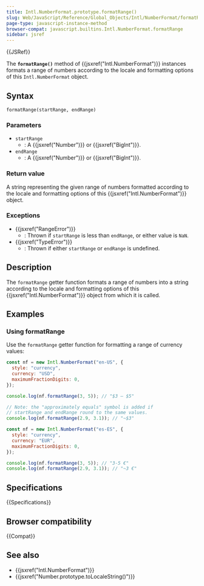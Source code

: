 ```yaml
---
title: Intl.NumberFormat.prototype.formatRange()
slug: Web/JavaScript/Reference/Global_Objects/Intl/NumberFormat/formatRange
page-type: javascript-instance-method
browser-compat: javascript.builtins.Intl.NumberFormat.formatRange
sidebar: jsref
---
```


{{JSRef}}

The **`formatRange()`** method of {{jsxref("Intl.NumberFormat")}} instances formats a range of numbers according to the locale and formatting options of this `Intl.NumberFormat` object.

## Syntax

```js-nolint
formatRange(startRange, endRange)
```

### Parameters

- `startRange`
  - : A {{jsxref("Number")}} or {{jsxref("BigInt")}}.
- `endRange`
  - : A {{jsxref("Number")}} or {{jsxref("BigInt")}}.

### Return value

A string representing the given range of numbers formatted according to the locale and formatting options of this {{jsxref("Intl.NumberFormat")}} object.

### Exceptions

- {{jsxref("RangeError")}}
  - : Thrown if `startRange` is less than `endRange`, or either value is `NaN`.
- {{jsxref("TypeError")}}
  - : Thrown if either `startRange` or `endRange` is undefined.

## Description

The `formatRange` getter function formats a range of numbers into a string according to the locale and formatting options of this {{jsxref("Intl.NumberFormat")}} object from which it is called.

## Examples

### Using formatRange

Use the `formatRange` getter function for formatting a range of currency values:

```js
const nf = new Intl.NumberFormat("en-US", {
  style: "currency",
  currency: "USD",
  maximumFractionDigits: 0,
});

console.log(nf.formatRange(3, 5)); // "$3 – $5"

// Note: the "approximately equals" symbol is added if
// startRange and endRange round to the same values.
console.log(nf.formatRange(2.9, 3.1)); // "~$3"
```

```js
const nf = new Intl.NumberFormat("es-ES", {
  style: "currency",
  currency: "EUR",
  maximumFractionDigits: 0,
});

console.log(nf.formatRange(3, 5)); // "3-5 €"
console.log(nf.formatRange(2.9, 3.1)); // "~3 €"
```

## Specifications

{{Specifications}}

## Browser compatibility

{{Compat}}

## See also

- {{jsxref("Intl.NumberFormat")}}
- {{jsxref("Number.prototype.toLocaleString()")}}
